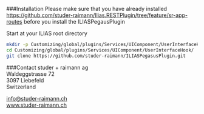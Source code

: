 ###Installation
Please make sure that you have already installed https://github.com/studer-raimann/Ilias.RESTPlugin/tree/feature/sr-app-routes before you install the ILIASPegausPlugin

Start at your ILIAS root directory 

```bash
mkdir -p Customizing/global/plugins/Services/UIComponent/UserInterfaceHook/  
cd Customizing/global/plugins/Services/UIComponent/UserInterfaceHook/  
git clone https://github.com/studer-raimann/ILIASPegasusPlugin.git  
```  

###Contact
studer + raimann ag  
Waldeggstrasse 72  
3097 Liebefeld  
Switzerland 

info@studer-raimann.ch  
www.studer-raimann.ch  
